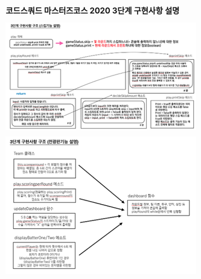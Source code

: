 ## 코드스쿼드 마스터즈코스 2020 3단계 구현사항 설명

![step3_skeleton_skip](https://github.com/jypthemiracle/codesquad-jinhyung/blob/step-3/step3_skeleton_skip.png)

![step3_skeleton_dashboard](https://github.com/jypthemiracle/codesquad-jinhyung/blob/step-3/step3_skeleton_dashboard.png)

